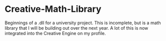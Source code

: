 # Creative-Math-Library
Beginnings of a .dll for a university project. This is incomplete, but is a math library that I will be building out over the next year.
A lot of this is now integrated into the Creative Engine on my profile.
